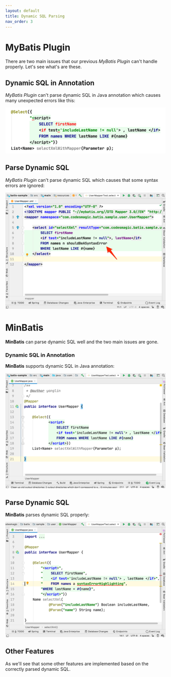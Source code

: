 ```yaml
---
layout: default
title: Dynamic SQL Parsing
nav_order: 3
---
```


# MyBatis Plugin
There are two main issues that our previous *MyBatis Plugin* can't handle properly.
Let's see what's are these.

## Dynamic SQL in Annotation
*MyBatis Plugin* can't parse dynamic SQL in Java annotation which causes many unexpected errors like this:

![annotation dynamic sql](/assets/images/dynamic-sql-parsing/annotation-dynamic-sql.png)

## Parse Dynamic SQL
*MyBatis Plugin* can't parse dynamic SQL which causes that some syntax errors are ignored:

![syntax error](/assets/images/dynamic-sql-parsing/syntax-error.png)

# MinBatis
**MinBatis** can parse dynamic SQL well and the two main issues are gone.

### Dynamic SQL in Annotation
**MinBatis** supports dynamic SQL in Java annotation:

![annotation dynamic sql](/assets/images/dynamic-sql-parsing/annotation-dynamic-sql-2.png)

## Parse Dynamic SQL
**MinBatis** parses dynamic SQL properly:

![syntax error highlighting](/assets/images/dynamic-sql-parsing/syntax-error-highlighting.png)

## Other Features
As we'll see that some other features are implemented based on the correctly parsed dynamic SQL.